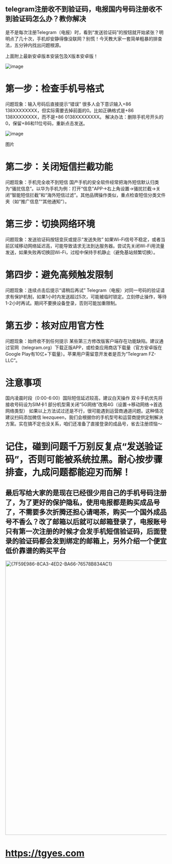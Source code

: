 ## telegram注册收不到验证码，电报国内号码注册收不到验证码怎么办？教你解决
是不是每次注册Telegram（电报）时，看到“发送验证码”的按钮就开始紧张？明明点了几十次，手机却安静得像没联网？别慌！今天教大家一套简单粗暴的排查法，五分钟内找出问题根源。

上面附上最新安卓版本安装包及X版本安卓版！

![image](https://github.com/user-attachments/assets/79f17013-b99a-45df-9c96-75a4ec6b126a)


# 第一步：检查手机号格式 

问题现象：输入号码后直接提示“错误”
很多人会下意识输入+86 138XXXXXXXX，但实际需要去掉前面的0。比如正确格式是+86 138XXXXXXXX，而不是+86 0138XXXXXXXX。
解决办法：删除手机号开头的0，保留+86和11位号码，重新点击发送。

![image](https://github.com/user-attachments/assets/000dc528-fb9e-4932-9d39-8bfbd887eb9e)


图片
# 第二步：关闭短信拦截功能 
问题现象：手机完全收不到短信
国产手机的安全软件经常把海外短信默认归类为“骚扰信息”。以华为手机为例：打开“信息”APP→右上角设置→骚扰拦截→关闭“智能短信拦截”和“海外短信过滤”。其他品牌操作类似，重点检查短信分类文件夹（如“推广信息”“其他通知”）。


# 第三步：切换网络环境 
问题现象：发送验证码按钮变灰或提示“发送失败”
如果Wi-Fi信号不稳定，或者当前区域移动网络延迟高，可能导致请求无法到达服务器。尝试先关闭Wi-Fi用流量发送，如果失败再切换回Wi-Fi，过程中保持手机静止（避免基站频繁切换）。


# 第四步：避免高频触发限制 
问题现象：连续点击后提示“请稍后再试”
Telegram（电报）对同一号码的验证请求有保护机制，如果1小时内发送超过5次，可能被临时锁定。立刻停止操作，等待1-2小时再试。期间不要换设备登录，否则可能加重限制。


# 第五步：核对应用官方性 
问题现象：始终收不到任何提示
某些第三方修改版客户端存在功能缺陷。建议通过官网（telegram.org）下载正版APP，或检查应用商店下载量（官方安卓版在Google Play有10亿+下载量）。苹果用户需留意开发者是否为“Telegram FZ-LLC”。


# 注意事项 
国内凌晨时段（0:00-6:00）国际短信延迟较高，建议白天操作 
双卡手机优先将接收号码设为SIM卡1 
部分机型需关闭“5G网络”改用4G（设置→移动网络→首选网络类型）
如果以上方法试过还是不行，很可能遇到运营商通道问题。这种情况建议扫码添加微信 leezqueen，我们会根据你的手机型号和运营商提供定制解决方案。实在搞不定也没关系，咱们还准备了直接登录的成品号，省去注册烦恼～ 


# 记住，碰到问题千万别反复点“发送验证码”，否则可能被系统拉黑。耐心按步骤排查，九成问题都能迎刃而解！


## 最后写给大家的是现在已经很少用自己的手机号码注册了，为了更好的保护隐私，使用电报都是购买成品号了，不需要多次折腾还担心请喝茶，购买一个国外成品号不香么？改了邮箱以后就可以邮箱登录了，电报账号只有第一次注册的时候才会发手机短信验证码，后面登录的验证码都会发到绑定的邮箱上，另外介绍一个便宜低价靠谱的购买平台
<img width="853" alt="{7F59E986-8CA3-4ED2-BA66-76578B834AC1}" src="https://github.com/user-attachments/assets/9427c8e9-a2ef-4732-9b51-75b7f70243d6" />


# https://tgyes.com

